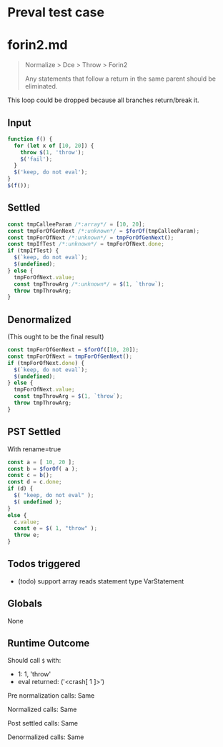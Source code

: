 # Preval test case

# forin2.md

> Normalize > Dce > Throw > Forin2
>
> Any statements that follow a return in the same parent should be eliminated.

This loop could be dropped because all branches return/break it.

## Input

`````js filename=intro
function f() {
  for (let x of [10, 20]) {
    throw $(1, 'throw');
    $('fail');
  }
  $('keep, do not eval');
}
$(f());
`````


## Settled


`````js filename=intro
const tmpCalleeParam /*:array*/ = [10, 20];
const tmpForOfGenNext /*:unknown*/ = $forOf(tmpCalleeParam);
const tmpForOfNext /*:unknown*/ = tmpForOfGenNext();
const tmpIfTest /*:unknown*/ = tmpForOfNext.done;
if (tmpIfTest) {
  $(`keep, do not eval`);
  $(undefined);
} else {
  tmpForOfNext.value;
  const tmpThrowArg /*:unknown*/ = $(1, `throw`);
  throw tmpThrowArg;
}
`````


## Denormalized
(This ought to be the final result)

`````js filename=intro
const tmpForOfGenNext = $forOf([10, 20]);
const tmpForOfNext = tmpForOfGenNext();
if (tmpForOfNext.done) {
  $(`keep, do not eval`);
  $(undefined);
} else {
  tmpForOfNext.value;
  const tmpThrowArg = $(1, `throw`);
  throw tmpThrowArg;
}
`````


## PST Settled
With rename=true

`````js filename=intro
const a = [ 10, 20 ];
const b = $forOf( a );
const c = b();
const d = c.done;
if (d) {
  $( "keep, do not eval" );
  $( undefined );
}
else {
  c.value;
  const e = $( 1, "throw" );
  throw e;
}
`````


## Todos triggered


- (todo) support array reads statement type VarStatement


## Globals


None


## Runtime Outcome


Should call `$` with:
 - 1: 1, 'throw'
 - eval returned: ('<crash[ 1 ]>')

Pre normalization calls: Same

Normalized calls: Same

Post settled calls: Same

Denormalized calls: Same
